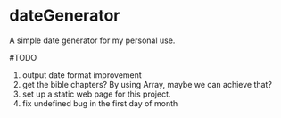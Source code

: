 # dateGenerator
A simple date generator for my personal use.

#TODO
1. output date format improvement
2. get the bible chapters? By using Array, maybe we can achieve that?
3. set up a static web page for this project.
4. fix undefined bug in the first day of month
